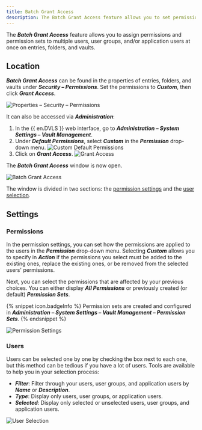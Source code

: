 ```yaml
---
title: Batch Grant Access
description: The Batch Grant Access feature allows you to set permissions and permission sets to multiple users, user groups, and/or application users at once on entries, folders, and vaults.
---
```

The ***Batch Grant Access*** feature allows you to assign permissions and permission sets to multiple users, user groups, and/or application users at once on entries, folders, and vaults.

## Location

***Batch Grant Access*** can be found in the properties of entries, folders, and vaults under ***Security – Permissions***. Set the permissions to ***Custom***, then click ***Grant Access***.

![Properties – Security – Permissions](https://webdevolutions.azureedge.net/docs/en/server/ServerOp2075.png)

It can also be accessed via ***Administration***:
1. In the {{ en.DVLS }} web interface, go to ***Administration – System Settings – Vault Management***.
1. Under ***Default Permissions***, select ***Custom*** in the ***Permission*** drop-down menu.
![Custom Default Permissions](https://webdevolutions.azureedge.net/docs/en/server/ServerOp2071.png)
1. Click on ***Grant Access***.
![Grant Access](https://webdevolutions.azureedge.net/docs/en/server/ServerOp2072.png)

The ***Batch Grant Access*** window is now open.

![Batch Grant Access](https://webdevolutions.azureedge.net/docs/en/server/ServerOp2070.png)

The window is divided in two sections: the <a href="#permissions">permission settings</a> and the <a href="#users">user selection</a>.

## Settings

### Permissions

In the permission settings, you can set how the permissions are applied to the users in the ***Permission*** drop-down menu. Selecting ***Custom*** allows you to specify in ***Action*** if the permissions you select must be added to the existing ones, replace the existing ones, or be removed from the selected users' permissions.

Next, you can select the permissions that are affected by your previous choices. You can either display ***All Permissions*** or previously created (or default) ***Permission Sets***.

{% snippet icon.badgeInfo %} 
Permission sets are created and configured in ***Administration – System Settings – Vault Management – Permission Sets***.
{% endsnippet %}

![Permission Settings](https://webdevolutions.azureedge.net/docs/en/server/ServerOp2073.png)

### Users

Users can be selected one by one by checking the box next to each one, but this method can be tedious if you have a lot of users. Tools are available to help you in your selection process:
* ***Filter***: Filter through your users, user groups, and application users by ***Name*** or ***Description***.
* ***Type***: Display only users, user groups, or application users.
* ***Selected***: Display only selected or unselected users, user groups, and application users.

![User Selection](https://webdevolutions.azureedge.net/docs/en/server/ServerOp2074.png)
